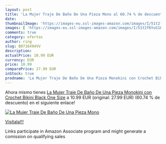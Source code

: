 ```yaml
---
layout: post
title: 'La Mujer Traje De Baño De Una Pieza Mono al 60.74 % de descuento'
date: 
thumbnailImage: 'https://images-eu.ssl-images-amazon.com/images/I/51t2f6YuS1L._SL200_.jpg'
images: [ 'https://images-eu.ssl-images-amazon.com/images/I/51t2f6YuS1L._SL200_.jpg' ]
comments: true
category: ofertas
author: ring
slug: B0716X94VV
description:
actualPrice: 10.99 EUR
currency: EUR
price: 10.99
comparePrice: 27.99 EUR
inStock: true
prodname: 'La Mujer Traje De Baño De Una Pieza Monokini con Crochet Bikini Black One Size'
---
```


Ahora mismo tienes [La Mujer Traje De Baño De Una Pieza Monokini con Crochet Bikini Black One Size](https://www.amazon.es/dp/B0716X94VV/?tag=tolees-21) a 10.99 EUR (original: 27.99 EUR) (60.74 %  de descuento) en el siguiente enlace!

[![La Mujer Traje De Baño De Una Pieza Mono](https://images-eu.ssl-images-amazon.com/images/I/51t2f6YuS1L._SL200_.jpg)](https://www.amazon.es/dp/B0716X94VV/?tag=tolees-21)

[Visítala!!!](https://www.amazon.es/dp/B0716X94VV/?tag=tolees-21)

Links participate in Amazon Associate program and might generate a comission on qualifying sales
